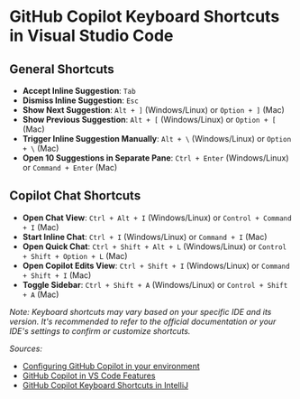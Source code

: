 # GitHub Copilot Keyboard Shortcuts in Visual Studio Code

## General Shortcuts

- **Accept Inline Suggestion**: `Tab`
- **Dismiss Inline Suggestion**: `Esc`
- **Show Next Suggestion**: `Alt + ]` (Windows/Linux) or `Option + ]` (Mac)
- **Show Previous Suggestion**: `Alt + [` (Windows/Linux) or `Option + [` (Mac)
- **Trigger Inline Suggestion Manually**: `Alt + \` (Windows/Linux) or `Option + \` (Mac)
- **Open 10 Suggestions in Separate Pane**: `Ctrl + Enter` (Windows/Linux) or `Command + Enter` (Mac)

## Copilot Chat Shortcuts

- **Open Chat View**: `Ctrl + Alt + I` (Windows/Linux) or `Control + Command + I` (Mac)
- **Start Inline Chat**: `Ctrl + I` (Windows/Linux) or `Command + I` (Mac)
- **Open Quick Chat**: `Ctrl + Shift + Alt + L` (Windows/Linux) or `Control + Shift + Option + L` (Mac)
- **Open Copilot Edits View**: `Ctrl + Shift + I` (Windows/Linux) or `Command + Shift + I` (Mac)
- **Toggle Sidebar**: `Ctrl + Shift + A` (Windows/Linux) or `Control + Shift + A` (Mac)

*Note: Keyboard shortcuts may vary based on your specific IDE and its version. It's recommended to refer to the official documentation or your IDE's settings to confirm or customize shortcuts.*

*Sources:*
- [Configuring GitHub Copilot in your environment](https://docs.github.com/en/copilot/managing-copilot/configure-personal-settings/configuring-github-copilot-in-your-environment)
- [GitHub Copilot in VS Code Features](https://code.visualstudio.com/docs/copilot/copilot-vscode-features)
- [GitHub Copilot Keyboard Shortcuts in IntelliJ](https://www.youtube.com/watch?v=kVOcxyB5buo)
